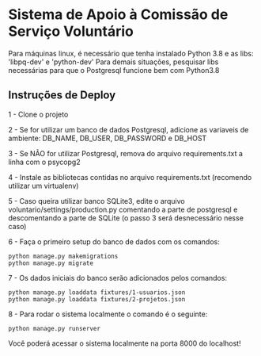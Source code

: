 # Sistema de Apoio à Comissão de Serviço Voluntário

Para máquinas linux, é necessário que tenha instalado Python 3.8 e as libs: 'libpq-dev' e 'python-dev'
Para demais situações, pesquisar libs necessárias para que o Postgresql funcione bem com Python3.8


## Instruções de Deploy

1 - Clone o projeto

2 - Se for utilizar um banco de dados Postgresql, adicione as variaveis de ambiente: DB_NAME, DB_USER, DB_PASSWORD e DB_HOST

3 - Se NÃO for utilizar Postgresql, remova do arquivo requirements.txt a linha com o psycopg2

4 - Instale as bibliotecas contidas no arquivo requirements.txt (recomendo utilizar um virtualenv)

5 - Caso queira utilizar banco SQLite3, edite o arquivo voluntario/settings/production.py comentando a parte de postgresql e descomentando a parte de SQLite (o passo 3 será desnecessário nesse caso)

6 - Faça o primeiro setup do banco de dados com os comandos:
```
python manage.py makemigrations
python manage.py migrate
```

7 - Os dados iniciais do banco serão adicionados pelos comandos:
```
python manage.py loaddata fixtures/1-usuarios.json
python manage.py loaddata fixtures/2-projetos.json
```

8 - Para rodar o sistema localmente o comando é o seguinte:
```
python manage.py runserver
```

Você poderá acessar o sistema localmente na porta 8000 do localhost!

